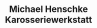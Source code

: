 ---
title: "Michael Henschke Karosseriewerkstatt"
url: /rehfelde/michael-henschke-karosseriewerkstatt/
shop: Autowerkstatt
---